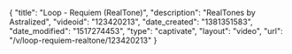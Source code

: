 {
    "title": "Loop - Requiem (RealTone)",
    "description": "RealTones by Astralized",
    "videoid": "123420213",
    "date_created": "1381351583",
    "date_modified": "1517274453",
    "type": "captivate",
    "layout": "video",
    "url": "\/v\/loop-requiem-realtone\/123420213"
}